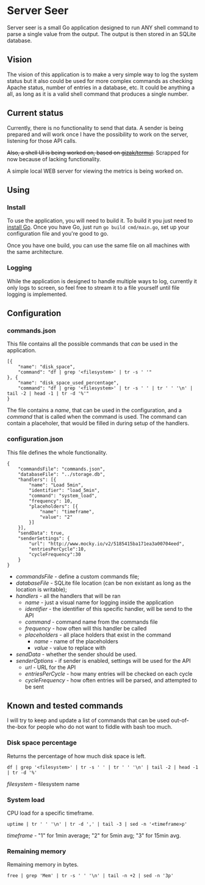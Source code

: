 # Server Seer

Server seer is a small Go application designed to run ANY shell command to parse
a single value from the output. The output is then stored in an SQLite database.

## Vision

The vision of this application is to make a very simple way to log the system status
but it also could be used for more complex commands as checking Apache status,
number of entries in a database, etc. It could be anything a all, as long as it
is a valid shell command that produces a single number.


## Current status

Currently, there is no functionality to send that data. A sender is being
prepared and will work once I have the possibility to work on the server,
listening for those API calls.

~~Also, a shell UI is being worked on, based on [gizak/termui](https://github.com/gizak/termui).~~
Scrapped for now because of lacking functionality.

A simple local WEB server for viewing the metrics is being worked on.

## Using

### Install

To use the application, you will need to build it. To build it you just need
to [install Go](https://golang.org/doc/install). Once you have Go, just run 
````go build cmd/main.go````, set up your configuration file and you're good to go.

Once you have one build, you can use the same file on all machines with the same
architecture.

### Logging

While the application is designed to handle multiple ways to log, currently it only logs
to screen, so feel free to stream it to a file yourself until file logging is
implemented.

## Configuration

### commands.json

This file contains all the possible commands that _can_ be used in the application.

````
[{
    "name": "disk_space",
    "command": "df | grep '<filesystem>' | tr -s ' '"
}, {
    "name": "disk_space_used_percentage",
    "command": "df | grep '<filesystem>' | tr -s ' ' | tr ' ' '\n' | tail -2 | head -1 | tr -d '%'"
}
````

The file contains a _name_, that can be used in the configuration, and a _command_ 
that is called when the command is used. The command can contain a placeholer,
that would be filled in during setup of the handlers.


### configuration.json

This file defines the whole functionality.

````
{
    "commandsFile": "commands.json",
    "databaseFile": "../storage.db",
    "handlers": [{
        "name": "Load 5min",
        "identifier": "load_5min",
        "command": "system_load",
        "frequency": 10,
        "placeholders": [{
            "name": "timeframe",
            "value": "2"
        }]
    }],
    "sendData": true,
    "senderSettings": {
        "url": "http://www.mocky.io/v2/5185415ba171ea3a00704eed",
        "entriesPerCycle":10,
        "cycleFrequency":30
    }
}
````

* _commandsFile_ - define a custom commands file;
* _databaseFile_ - SQLite file location (can be non existant as long as the location is writable);
* _handlers_ - all the handlers that will be ran
    * _name_ - just a visual name for logging inside the application
    * _identifier_ - the identifier of this specific handler, will be send to the API
    * _command_ - command name from the commands file
    * _frequency_ - how often will this handler be called
    * _placeholders_ - all place holders that exist in the command
        * _name_ - name of the placeholders
        * _value_ - value to replace with
* _sendData_ - whether the sender should be used.
* _senderOptions_ - if sender is enabled, settings will be used for the API
    * _url_ - URL for the API
    * _entriesPerCycle_ - how many entries will be checked on each cycle 
    * _cycleFrequency_ - how often entries will be parsed, and attempted to be sent

## Known and tested commands

I will try to keep and update a list of commands that can be used out-of-the-box
for people who do not want to fiddle with bash too much.

### Disk space percentage

Returns the percentage of how much disk space is left.

````df | grep '<filesystem>' | tr -s ' ' | tr ' ' '\n' | tail -2 | head -1 | tr -d '%'````

_filesystem_ - filesystem name

### System load

CPU load for a specific timeframe.

````uptime | tr ' ' '\n' | tr -d ',' | tail -3 | sed -n '<timeframe>p'````

_timeframe_ - "1" for 1min average; "2" for 5min avg; "3" for 15min avg.

### Remaining memory

Remaining memory in bytes.

````free | grep 'Mem' | tr -s ' ' '\n' | tail -n +2 | sed -n '3p'````